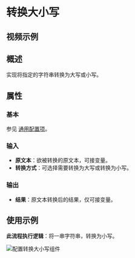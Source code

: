 # 转换大小写

## 视频示例

## 概述

实现将指定的字符串转换为大写或小写。

## 属性

### 基本

参见 [通用配置项](../Appendix/CommonConfigurationItems.md)。

### 输入

- **原文本**：欲被转换的原文本，可接变量。
- **转换方式**：可选择需要转换为大写或转换为小写。

### 输出

- **结果**：原文本转换后的结果，仅可接变量。

## 使用示例

**此流程执行逻辑**：将一串字符串，转换为小写。

![配置转换大小写组件](https://docimages.blob.core.chinacloudapi.cn/images/Activities/covertcase20210427.png)
